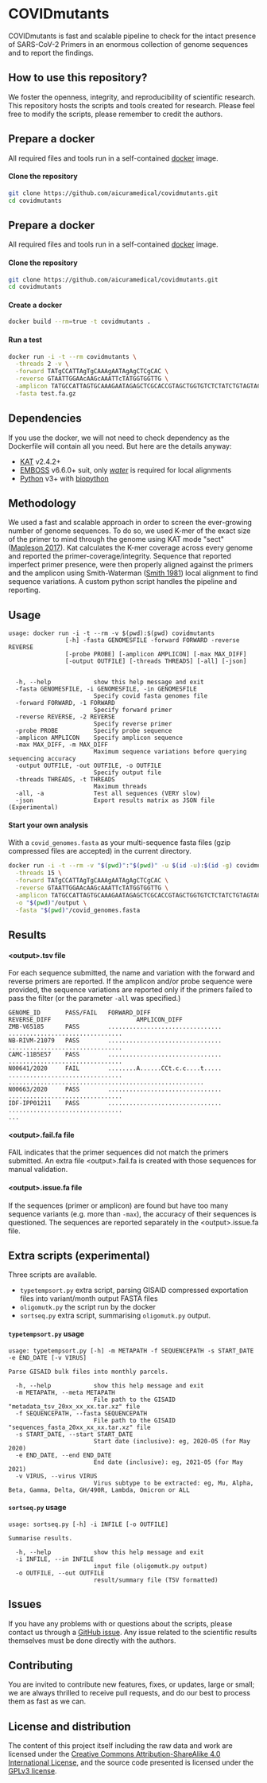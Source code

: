 # COVIDmutants
COVIDmutants is fast and scalable pipeline to check for the intact presence of SARS-CoV-2 Primers in an enormous collection of genome sequences and to report the findings.


## How to use this repository?

We foster the openness, integrity, and reproducibility of scientific research. This repository hosts the scripts and tools created for research.
Please feel free to modify the scripts, please remember to credit the authors.


## Prepare a docker

All required files and tools run in a self-contained [docker](https://www.docker.com/) image.

#### Clone the repository

```sh
git clone https://github.com/aicuramedical/covidmutants.git
cd covidmutants
```

## Prepare a docker

All required files and tools run in a self-contained [docker](https://www.docker.com/) image.

#### Clone the repository

```sh
git clone https://github.com/aicuramedical/covidmutants.git
cd covidmutants
```

#### Create a docker

```sh
docker build --rm=true -t covidmutants .
```

#### Run a test

```sh
docker run -i -t --rm covidmutants \
  -threads 2 -v \
  -forward TATgCCATTAgTgCAAAgAATAgAgCTCgCAC \
  -reverse GTAATTGGAAcAAGcAAATTcTATGGTGGTTG \
  -amplicon TATGCCATTAGTGCAAAGAATAGAGCTCGCACCGTAGCTGGTGTCTCTATCTGTAGTACTATGACCAATAGACAGTTTCATCAAAAATTATTGAAATCAATAGCCGCCACTAGAGGAGCTACTGTAGTAATTGGAACAAGCAAATTCTATGGTGGTTG \
  -fasta test.fa.gz
```


## Dependencies

If you use the docker, we will not need to check dependency as the Dockerfile will contain all you need. But here are the details anyway:

* [KAT](https://github.com/TGAC/KAT) v2.4.2+
* [EMBOSS](http://emboss.open-bio.org/) v6.6.0+ suit, only [_water_](http://emboss.open-bio.org/rel/rel6/apps/water.html) is required for local alignments
* [Python](https://www.python.org/) v3+ with [biopython](https://biopython.org/)



## Methodology

We used a fast and scalable approach in order to screen the ever-growing number of genome sequences. To do so, we used K-mer of the exact size of the primer to mind through the genome using KAT mode "sect" ([Mapleson 2017](https://doi.org/10.1093/bioinformatics/btw663)). Kat calculates the K-mer coverage across every genome and reported the primer-coverage/integrity. Sequence that reported imperfect primer presence, were then properly aligned against the primers and the amplicon using Smith-Waterman ([Smith 1981](https://doi.org/10.1016/0022-2836%2881%2990087-5)) local alignment to find sequence variations. A custom python script handles the pipeline and reporting.


## Usage

```plaintext
usage: docker run -i -t --rm -v $(pwd):$(pwd) covidmutants
                [-h] -fasta GENOMESFILE -forward FORWARD -reverse REVERSE
                [-probe PROBE] [-amplicon AMPLICON] [-max MAX_DIFF]
                [-output OUTFILE] [-threads THREADS] [-all] [-json]


  -h, --help            show this help message and exit
  -fasta GENOMESFILE, -i GENOMESFILE, -in GENOMESFILE
                        Specify covid fasta genomes file
  -forward FORWARD, -1 FORWARD
                        Specify forward primer
  -reverse REVERSE, -2 REVERSE
                        Specify reverse primer
  -probe PROBE          Specify probe sequence
  -amplicon AMPLICON    Specify amplicon sequence
  -max MAX_DIFF, -m MAX_DIFF
                        Maximum sequence variations before querying sequencing accuracy
  -output OUTFILE, -out OUTFILE, -o OUTFILE
                        Specify output file
  -threads THREADS, -t THREADS
                        Maximum threads
  -all, -a              Test all sequences (VERY slow)
  -json                 Export results matrix as JSON file (Experimental)
```

#### Start your own analysis

With a `covid_genomes.fasta` as your multi-sequence fasta files (gzip compressed files are accepted) in the current directory.

```sh
docker run -i -t --rm -v "$(pwd)":"$(pwd)" -u $(id -u):$(id -g) covidmutants \
  -threads 15 \
  -forward TATgCCATTAgTgCAAAgAATAgAgCTCgCAC \
  -reverse GTAATTGGAAcAAGcAAATTcTATGGTGGTTG \
  -amplicon TATGCCATTAGTGCAAAGAATAGAGCTCGCACCGTAGCTGGTGTCTCTATCTGTAGTACTATGACCAATAGACAGTTTCATCAAAAATTATTGAAATCAATAGCCGCCACTAGAGGAGCTACTGTAGTAATTGGAACAAGCAAATTCTATGGTGGTTG \
  -o "$(pwd)"/output \
  -fasta "$(pwd)"/covid_genomes.fasta
```


## Results

#### \<output\>.tsv file

For each sequence submitted, the name and variation with the forward and reverse primers are reported. If the amplicon and/or probe sequence were provided, the sequence variations are reported only if the primers failed to pass the filter (or the parameter `-all` was specified.)


```plaintext
GENOME_ID       PASS/FAIL   FORWARD_DIFF                          REVERSE_DIFF                        AMPLICON_DIFF
ZMB-V65185      PASS        ................................     ................................
NB-RIVM-21079   PASS        ................................     ................................
CAMC-11B5E57    PASS        ................................     ................................
N00641/2020     FAIL        ........A......CCt.c.c....t.....     ................................     .......................................................
N00663/2020     PASS        ................................     ................................
IDF-IPP01211    PASS        ................................     ................................
...
```

#### \<output\>.fail.fa file

FAIL indicates that the primer sequences did not match the primers submitted. An extra file \<output\>.fail.fa is created with those sequences for manual validation.

#### \<output\>.issue.fa file

If the sequences (primer or amplicon) are found but have too many sequence variants (e.g. more than `-max`), the accuracy of their sequences is questioned.
The sequences are reported separately in the \<output\>.issue.fa file.


## Extra scripts (experimental)

Three scripts are available.

* `typetempsort.py` extra script, parsing GISAID compressed exportation files into variant/month output FASTA files
* `oligomutk.py` the script run by the docker
* `sortseq.py` extra script, summarising `oligomutk.py` output.

#### `typetempsort.py` usage

```plaintext
usage: typetempsort.py [-h] -m METAPATH -f SEQUENCEPATH -s START_DATE -e END_DATE [-v VIRUS]

Parse GISAID bulk files into monthly parcels.

  -h, --help            show this help message and exit
  -m METAPATH, --meta METAPATH
                        File path to the GISAID "metadata_tsv_20xx_xx_xx.tar.xz" file
  -f SEQUENCEPATH, --fasta SEQUENCEPATH
                        File path to the GISAID "sequences_fasta_20xx_xx_xx.tar.xz" file
  -s START_DATE, --start START_DATE
                        Start date (inclusive): eg, 2020-05 (for May 2020)
  -e END_DATE, --end END_DATE
                        End date (inclusive): eg, 2021-05 (for May 2021)
  -v VIRUS, --virus VIRUS
                        Virus subtype to be extracted: eg, Mu, Alpha, Beta, Gamma, Delta, GH/490R, Lambda, Omicron or ALL
```


#### `sortseq.py` usage

```plaintext
usage: sortseq.py [-h] -i INFILE [-o OUTFILE]

Summarise results.

  -h, --help            show this help message and exit
  -i INFILE, --in INFILE
                        input file (oligomutk.py output)
  -o OUTFILE, --out OUTFILE
                        result/summary file (TSV formatted)
```


## Issues

If you have any problems with or questions about the scripts, please contact us through a [GitHub issue](https://github.com/aicuramedical/covidmutants/issues).
Any issue related to the scientific results themselves must be done directly with the authors.


## Contributing

You are invited to contribute new features, fixes, or updates, large or small; we are always thrilled to receive pull requests, and do our best to process them as fast as we can.


## License and distribution

The content of this project itself including the raw data and work are licensed under the [Creative Commons Attribution-ShareAlike 4.0 International License](http://creativecommons.org/licenses/by-sa/4.0/), and the source code presented is licensed under the [GPLv3 license](http://www.gnu.org/licenses/gpl-3.0.html).
